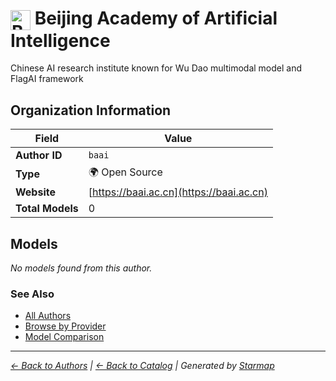 # <img src="https://raw.githubusercontent.com/agentstation/starmap/master/internal/embedded/logos/baai.svg" alt="Beijing Academy of Artificial Intelligence" width="32" height="32" style="vertical-align: middle;"> Beijing Academy of Artificial Intelligence
  
  
  
Chinese AI research institute known for Wu Dao multimodal model and FlagAI framework
  
  
## Organization Information
  
| Field | Value |
|---------|---------|
| **Author ID** | `baai` |
| **Type** | 🌍 Open Source |
| **Website** | [https://baai.ac.cn](https://baai.ac.cn) |
| **Total Models** | 0 |

  
## Models
  
*No models found from this author.*
  
### See Also
  
- [All Authors](../)
- [Browse by Provider](../../providers/)
- [Model Comparison](../../models/)
  
---
*_[← Back to Authors](../) | [← Back to Catalog](../../) | Generated by [Starmap](https://github.com/agentstation/starmap)_*